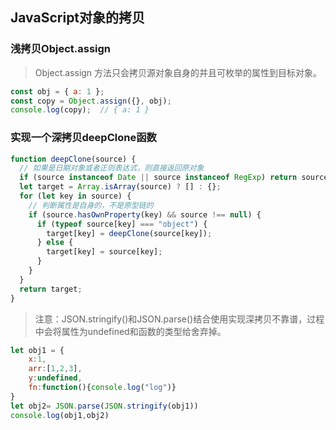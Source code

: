 ## JavaScript对象的拷贝

### 浅拷贝Object.assign

> Object.assign 方法只会拷贝源对象自身的并且可枚举的属性到目标对象。

``` js
const obj = { a: 1 };
const copy = Object.assign({}, obj);
console.log(copy);  // { a: 1 }
```



### 实现一个深拷贝deepClone函数

```javascript
function deepClone(source) {
  // 如果是日期对象或者正则表达式，则直接返回原对象
  if (source instanceof Date || source instanceof RegExp) return source;
  let target = Array.isArray(source) ? [] : {};
  for (let key in source) {
    // 判断属性是自身的，不是原型链的
    if (source.hasOwnProperty(key) && source !== null) {
      if (typeof source[key] === "object") {
        target[key] = deepClone(source[key]);
      } else {
        target[key] = source[key];
      }
    }
  }
  return target;
}
```



> 注意：JSON.stringify()和JSON.parse()结合使用实现深拷贝不靠谱，过程中会将属性为undefined和函数的类型给舍弃掉。

```js
let obj1 = {
    x:1,
    arr:[1,2,3],
    y:undefined,
    fn:function(){console.log("log")}
}
let obj2= JSON.parse(JSON.stringify(obj1))
console.log(obj1,obj2)
```

